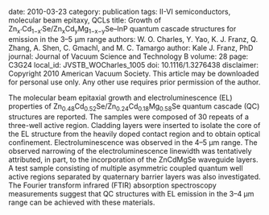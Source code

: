 date: 2010-03-23
category: publication
tags: II-VI semiconductors, molecular beam epitaxy, QCLs
title: Growth of Zn<sub>x'</sub>Cd<sub>1−x′</sub>Se/Zn<sub>x</sub>Cd<sub>y</sub>Mg<sub>1−x−y</sub>Se–InP quantum cascade structures for emission in the 3–5 μm range
authors: W. O. Charles, Y. Yao, K. J. Franz, Q. Zhang, A. Shen, C. Gmachl, and M. C. Tamargo
author: Kale J. Franz, PhD
journal: Journal of Vacuum Science and Technology B
volume: 28
page: C3G24
local_id: JVSTB_WOCharles_1005
doi: 10.1116/1.3276438
disclaimer: Copyright 2010 American Vacuum Society. This article may be downloaded for personal use only. Any other use requires prior permission of the author.

The molecular beam epitaxial growth and electroluminescence (EL) properties of
Zn<sub>0.48</sub>Cd<sub>0.52</sub>Se/Zn<sub>0.24</sub>Cd<sub>0.18</sub>Mg<sub>0.58</sub>Se
quantum cascade (QC) structures are reported. The samples were composed of 30
repeats of a three-well active region. Cladding layers were inserted to isolate
the core of the EL structure from the heavily doped contact region and to obtain
optical confinement. Electroluminescence was observed in the 4–5 μm range. The
observed narrowing of the electroluminescence linewidth was tentatively
attributed, in part, to the incorporation of the ZnCdMgSe waveguide layers. A
test sample consisting of multiple asymmetric coupled quantum well active
regions separated by quaternary barrier layers was also investigated. The
Fourier transform infrared (FTIR) absorption spectroscopy measurements suggest
that QC structures with EL emission in the 3–4 μm range can be achieved with
these materials.